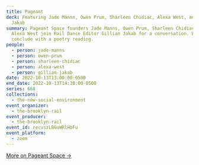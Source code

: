 ```yaml
---
title: Pageant
deck: Featuring Jade Manns, Owen Prum, Sharleen Chidiac, Alexa West, and Gillian
  Jakab
summary: Pageant Space founders Jade Manns, Owen Prum, Sharleen Chidiac, and
  Alexa West join Rail Dance Editor Gillian Jakab for a conversation. We
  conclude with a poetry reading.
people:
  - person: jade-manns
  - person: owen-prum
  - person: sharleen-chidiac
  - person: alexa-west
  - person: gillian-jakab
date: 2022-10-13T13:00:00-0500
end_date: 2022-10-13T14:30:00-0500
series: 668
collections:
  - the-new-social-environment
event_organizer:
  - the-brooklyn-rail
event_producer:
  - the-brooklyn-rail
event_id: recvszLBGuWRlHbFu
event_platform:
  - zoom
---
```

[M﻿ore on Pageant Space →](https://pageant.space/)